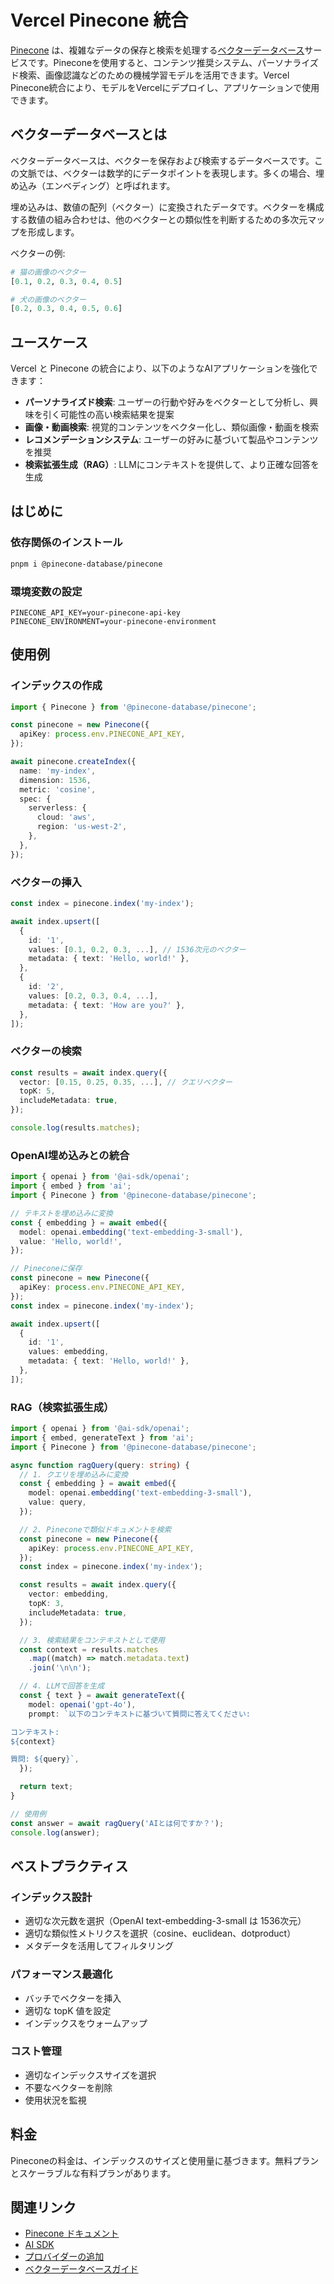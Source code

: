 # Vercel Pinecone 統合

[Pinecone](https://pinecone.io/) は、複雑なデータの保存と検索を処理する[ベクターデータベース](/guides/vector-databases)サービスです。Pineconeを使用すると、コンテンツ推奨システム、パーソナライズド検索、画像認識などのための機械学習モデルを活用できます。Vercel Pinecone統合により、モデルをVercelにデプロイし、アプリケーションで使用できます。

## ベクターデータベースとは

ベクターデータベースは、ベクターを保存および検索するデータベースです。この文脈では、ベクターは数学的にデータポイントを表現します。多くの場合、埋め込み（エンベディング）と呼ばれます。

埋め込みは、数値の配列（ベクター）に変換されたデータです。ベクターを構成する数値の組み合わせは、他のベクターとの類似性を判断するための多次元マップを形成します。

ベクターの例:

```python
# 猫の画像のベクター
[0.1, 0.2, 0.3, 0.4, 0.5]

# 犬の画像のベクター
[0.2, 0.3, 0.4, 0.5, 0.6]
```

## ユースケース

Vercel と Pinecone の統合により、以下のようなAIアプリケーションを強化できます：

- **パーソナライズド検索**: ユーザーの行動や好みをベクターとして分析し、興味を引く可能性の高い検索結果を提案
- **画像・動画検索**: 視覚的コンテンツをベクター化し、類似画像・動画を検索
- **レコメンデーションシステム**: ユーザーの好みに基づいて製品やコンテンツを推奨
- **検索拡張生成（RAG）**: LLMにコンテキストを提供して、より正確な回答を生成

## はじめに

### 依存関係のインストール

```bash
pnpm i @pinecone-database/pinecone
```

### 環境変数の設定

```env
PINECONE_API_KEY=your-pinecone-api-key
PINECONE_ENVIRONMENT=your-pinecone-environment
```

## 使用例

### インデックスの作成

```typescript
import { Pinecone } from '@pinecone-database/pinecone';

const pinecone = new Pinecone({
  apiKey: process.env.PINECONE_API_KEY,
});

await pinecone.createIndex({
  name: 'my-index',
  dimension: 1536,
  metric: 'cosine',
  spec: {
    serverless: {
      cloud: 'aws',
      region: 'us-west-2',
    },
  },
});
```

### ベクターの挿入

```typescript
const index = pinecone.index('my-index');

await index.upsert([
  {
    id: '1',
    values: [0.1, 0.2, 0.3, ...], // 1536次元のベクター
    metadata: { text: 'Hello, world!' },
  },
  {
    id: '2',
    values: [0.2, 0.3, 0.4, ...],
    metadata: { text: 'How are you?' },
  },
]);
```

### ベクターの検索

```typescript
const results = await index.query({
  vector: [0.15, 0.25, 0.35, ...], // クエリベクター
  topK: 5,
  includeMetadata: true,
});

console.log(results.matches);
```

### OpenAI埋め込みとの統合

```typescript
import { openai } from '@ai-sdk/openai';
import { embed } from 'ai';
import { Pinecone } from '@pinecone-database/pinecone';

// テキストを埋め込みに変換
const { embedding } = await embed({
  model: openai.embedding('text-embedding-3-small'),
  value: 'Hello, world!',
});

// Pineconeに保存
const pinecone = new Pinecone({
  apiKey: process.env.PINECONE_API_KEY,
});
const index = pinecone.index('my-index');

await index.upsert([
  {
    id: '1',
    values: embedding,
    metadata: { text: 'Hello, world!' },
  },
]);
```

### RAG（検索拡張生成）

```typescript
import { openai } from '@ai-sdk/openai';
import { embed, generateText } from 'ai';
import { Pinecone } from '@pinecone-database/pinecone';

async function ragQuery(query: string) {
  // 1. クエリを埋め込みに変換
  const { embedding } = await embed({
    model: openai.embedding('text-embedding-3-small'),
    value: query,
  });

  // 2. Pineconeで類似ドキュメントを検索
  const pinecone = new Pinecone({
    apiKey: process.env.PINECONE_API_KEY,
  });
  const index = pinecone.index('my-index');

  const results = await index.query({
    vector: embedding,
    topK: 3,
    includeMetadata: true,
  });

  // 3. 検索結果をコンテキストとして使用
  const context = results.matches
    .map((match) => match.metadata.text)
    .join('\n\n');

  // 4. LLMで回答を生成
  const { text } = await generateText({
    model: openai('gpt-4o'),
    prompt: `以下のコンテキストに基づいて質問に答えてください:

コンテキスト:
${context}

質問: ${query}`,
  });

  return text;
}

// 使用例
const answer = await ragQuery('AIとは何ですか？');
console.log(answer);
```

## ベストプラクティス

### インデックス設計

- 適切な次元数を選択（OpenAI text-embedding-3-small は 1536次元）
- 適切な類似性メトリクスを選択（cosine、euclidean、dotproduct）
- メタデータを活用してフィルタリング

### パフォーマンス最適化

- バッチでベクターを挿入
- 適切な topK 値を設定
- インデックスをウォームアップ

### コスト管理

- 適切なインデックスサイズを選択
- 不要なベクターを削除
- 使用状況を監視

## 料金

Pineconeの料金は、インデックスのサイズと使用量に基づきます。無料プランとスケーラブルな有料プランがあります。

## 関連リンク

- [Pinecone ドキュメント](https://docs.pinecone.io/)
- [AI SDK](https://sdk.vercel.ai)
- [プロバイダーの追加](/docs/ai/adding-a-provider)
- [ベクターデータベースガイド](/guides/vector-databases)
